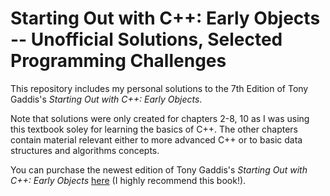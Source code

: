 # Starting Out with C++: Early Objects -- Unofficial Solutions, Selected Programming Challenges

This repository includes my personal solutions to the 7th Edition of Tony Gaddis's *Starting Out with C++: Early Objects*.

Note that solutions were only created for chapters 2-8, 10 as I was using this textbook soley for learning the basics of C++. The other chapters contain material relevant either to more advanced C++ or to basic data structures and algorithms concepts.

You can purchase the newest edition of Tony Gaddis's *Starting Out with C++: Early Objects* [here](https://www.amazon.com/Starting-Out-Early-Objects-10th/dp/0135235006/ref=dp_ob_title_bk) (I highly recommend this book!).
